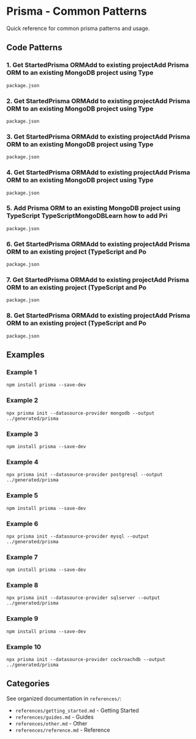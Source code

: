 # Prisma - Common Patterns

Quick reference for common prisma patterns and usage.

## Code Patterns

### 1. Get StartedPrisma ORMAdd to existing projectAdd Prisma ORM to an existing MongoDB project using Type

```
package.json
```

### 2. Get StartedPrisma ORMAdd to existing projectAdd Prisma ORM to an existing MongoDB project using Type

```
package.json
```

### 3. Get StartedPrisma ORMAdd to existing projectAdd Prisma ORM to an existing MongoDB project using Type

```
package.json
```

### 4. Get StartedPrisma ORMAdd to existing projectAdd Prisma ORM to an existing MongoDB project using Type

```
package.json
```

### 5. Add Prisma ORM to an existing MongoDB project using TypeScript TypeScriptMongoDBLearn how to add Pri

```
package.json
```

### 6. Get StartedPrisma ORMAdd to existing projectAdd Prisma ORM to an existing project (TypeScript and Po

```
package.json
```

### 7. Get StartedPrisma ORMAdd to existing projectAdd Prisma ORM to an existing project (TypeScript and Po

```
package.json
```

### 8. Get StartedPrisma ORMAdd to existing projectAdd Prisma ORM to an existing project (TypeScript and Po

```
package.json
```

## Examples

### Example 1

```terminal
npm install prisma --save-dev
```

### Example 2

```terminal
npx prisma init --datasource-provider mongodb --output ../generated/prisma
```

### Example 3

```terminal
npm install prisma --save-dev
```

### Example 4

```terminal
npx prisma init --datasource-provider postgresql --output ../generated/prisma
```

### Example 5

```terminal
npm install prisma --save-dev
```

### Example 6

```terminal
npx prisma init --datasource-provider mysql --output ../generated/prisma
```

### Example 7

```terminal
npm install prisma --save-dev
```

### Example 8

```terminal
npx prisma init --datasource-provider sqlserver --output ../generated/prisma
```

### Example 9

```terminal
npm install prisma --save-dev
```

### Example 10

```terminal
npx prisma init --datasource-provider cockroachdb --output ../generated/prisma
```


## Categories

See organized documentation in `references/`:

- `references/getting_started.md` - Getting Started
- `references/guides.md` - Guides
- `references/other.md` - Other
- `references/reference.md` - Reference
